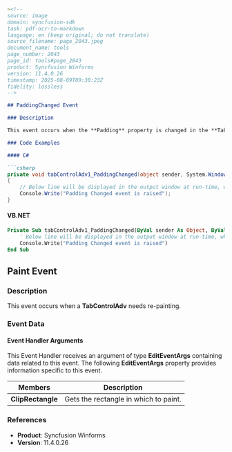 ```markdown
><!--
source: image
domain: syncfusion-sdk
task: pdf-ocr-to-markdown
language: en (keep original; do not translate)
source_filename: page_2043.jpeg
document_name: tools
page_number: 2043
page_id: tools#page_2043
product: Syncfusion Winforms
version: 11.4.0.26
timestamp: 2025-08-09T09:30:23Z
fidelity: lossless
-->

## PaddingChanged Event

### Description

This event occurs when the **Padding** property is changed in the **TabControlAdv**.

### Code Examples

#### C#

```csharp
private void tabControlAdv1_PaddingChanged(object sender, System.Windows.Forms EventArgs e)
{
    // Below line will be displayed in the output window at run-time, when this event is fired.
    Console.Write("Padding Changed event is raised");
}
```

#### VB.NET

```vb
Private Sub tabControlAdv1_PaddingChanged(ByVal sender As Object, ByVal e As System.Windows.Forms.EventArgs)
    ' Below line will be displayed in the output window at run-time, when this event is fired.
    Console.Write("Padding Changed event is raised")
End Sub
```

## Paint Event

### Description

This event occurs when a **TabControlAdv** needs re-painting.

### Event Data

#### Event Handler Arguments

This Event Handler receives an argument of type **EditEventArgs** containing data related to this event. The following **EditEventArgs** property provides information specific to this event.

| Members       | Description                          |
|---------------|--------------------------------------|
| **ClipRectangle** | Gets the rectangle in which to paint. |

### References

- **Product**: Syncfusion Winforms
- **Version**: 11.4.0.26
```